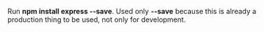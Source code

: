 Run **npm install express --save**. Used only **--save** because this is already a production thing to be used, not only for development.  
